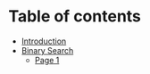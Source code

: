 # Table of contents

* [Introduction](README.md)
* [Binary Search](binary-search/README.md)
  * [Page 1](binary-search/page-1.md)
